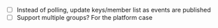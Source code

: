 - [ ] Instead of polling, update keys/member list as events are published
- [ ] Support multiple groups? For the platform case
